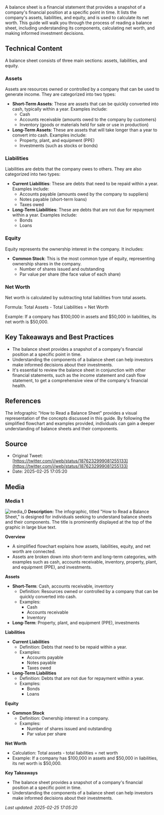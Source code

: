 A balance sheet is a financial statement that provides a snapshot of a company's financial position at a specific point in time. It lists the company's assets, liabilities, and equity, and is used to calculate its net worth. This guide will walk you through the process of reading a balance sheet, including understanding its components, calculating net worth, and making informed investment decisions.

## Technical Content
A balance sheet consists of three main sections: assets, liabilities, and equity.

### Assets
Assets are resources owned or controlled by a company that can be used to generate income. They are categorized into two types:

* **Short-Term Assets**: These are assets that can be quickly converted into cash, typically within a year. Examples include:
	+ Cash
	+ Accounts receivable (amounts owed to the company by customers)
	+ Inventory (goods or materials held for sale or use in production)
* **Long-Term Assets**: These are assets that will take longer than a year to convert into cash. Examples include:
	+ Property, plant, and equipment (PPE)
	+ Investments (such as stocks or bonds)

### Liabilities
Liabilities are debts that the company owes to others. They are also categorized into two types:

* **Current Liabilities**: These are debts that need to be repaid within a year. Examples include:
	+ Accounts payable (amounts owed by the company to suppliers)
	+ Notes payable (short-term loans)
	+ Taxes owed
* **Long-Term Liabilities**: These are debts that are not due for repayment within a year. Examples include:
	+ Bonds
	+ Loans

### Equity
Equity represents the ownership interest in the company. It includes:

* **Common Stock**: This is the most common type of equity, representing ownership shares in the company.
	+ Number of shares issued and outstanding
	+ Par value per share (the face value of each share)

### Net Worth
Net worth is calculated by subtracting total liabilities from total assets.

 Formula: Total Assets - Total Liabilities = Net Worth

Example: If a company has $100,000 in assets and $50,000 in liabilities, its net worth is $50,000.

## Key Takeaways and Best Practices
* The balance sheet provides a snapshot of a company's financial position at a specific point in time.
* Understanding the components of a balance sheet can help investors make informed decisions about their investments.
* It's essential to review the balance sheet in conjunction with other financial statements, such as the income statement and cash flow statement, to get a comprehensive view of the company's financial health.

## References
The infographic "How to Read a Balance Sheet" provides a visual representation of the concepts discussed in this guide. By following the simplified flowchart and examples provided, individuals can gain a deeper understanding of balance sheets and their components.
## Source

- Original Tweet: [https://twitter.com/i/web/status/1876232999081255133](https://twitter.com/i/web/status/1876232999081255133)
- Date: 2025-02-25 17:05:20


## Media

### Media 1
![media_0](./media_0.jpg)
**Description:** The infographic, titled "How to Read a Balance Sheet," is designed for individuals seeking to understand balance sheets and their components. The title is prominently displayed at the top of the graphic in large blue text.

**Overview**

*   A simplified flowchart explains how assets, liabilities, equity, and net worth are connected.
*   Assets are broken down into short-term and long-term categories, with examples such as cash, accounts receivable, inventory, property, plant, and equipment (PPE), and investments.

**Assets**

*   **Short-Term**: Cash, accounts receivable, inventory
    *   Definition: Resources owned or controlled by a company that can be quickly converted into cash.
    *   Examples:
        *   Cash
        *   Accounts receivable
        *   Inventory
*   **Long-Term**: Property, plant, and equipment (PPE), investments

**Liabilities**

*   **Current Liabilities**
    *   Definition: Debts that need to be repaid within a year.
    *   Examples:
        *   Accounts payable
        *   Notes payable
        *   Taxes owed
*   **Long-Term Liabilities**
    *   Definition: Debts that are not due for repayment within a year.
    *   Examples:
        *   Bonds
        *   Loans

**Equity**

*   **Common Stock**
    *   Definition: Ownership interest in a company.
    *   Examples:
        *   Number of shares issued and outstanding
        *   Par value per share

**Net Worth**

*   Calculation: Total assets - total liabilities = net worth
*   Example: If a company has $100,000 in assets and $50,000 in liabilities, its net worth is $50,000.

**Key Takeaways**

*   The balance sheet provides a snapshot of a company's financial position at a specific point in time.
*   Understanding the components of a balance sheet can help investors make informed decisions about their investments.

*Last updated: 2025-02-25 17:05:20*